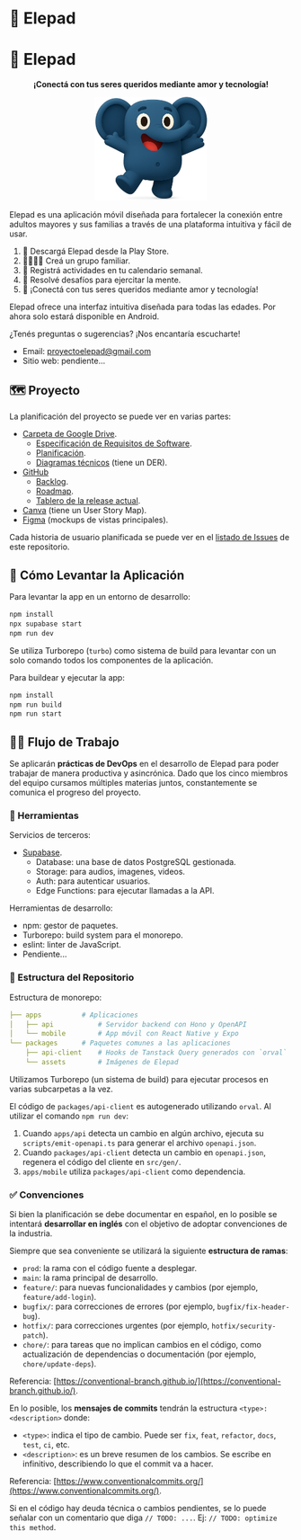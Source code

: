 # 🐘 Elepad

# 🐘 Elepad

<p align="center">
  <b>¡Conectá con tus seres queridos mediante amor y tecnología!</b>
</p>

<p align="center">
  <img src="packages/assets/ele-excited.png" alt="Ele, el elefante de Elepad" width="200" />
</p>

Elepad es una aplicación móvil diseñada para fortalecer la conexión entre adultos mayores y sus familias a través de una plataforma intuitiva y fácil de usar.

1. 📱 Descargá Elepad desde la Play Store.
2. 👨‍👩‍👧‍👦 Creá un grupo familiar.
3. 📆 Registrá actividades en tu calendario semanal.
4. 🧩 Resolvé desafíos para ejercitar la mente.
5. 🎯 ¡Conectá con tus seres queridos mediante amor y tecnología!

Elepad ofrece una interfaz intuitiva diseñada para todas las edades. Por ahora solo estará disponible en Android.

¿Tenés preguntas o sugerencias? ¡Nos encantaría escucharte!

- Email: [proyectoelepad@gmail.com](mailto:proyectoelepad@gmail.com)
- Sitio web: pendiente...

## 🗺️ Proyecto

La planificación del proyecto se puede ver en varias partes:

- [Carpeta de Google Drive](https://drive.google.com/drive/folders/198iZvngiNkAGevNMSZ7UdcGgAXYiP7KN).
  - [Especificación de Requisitos de Software](https://docs.google.com/document/d/1R3vB02NTxqxi9H_KYEBNzvEl6xEbmV-Q1nAyWVGubfI).
  - [Planificación](https://docs.google.com/document/d/1NqHx6Go_-peDly_qNYltLgTfeM6FCRMo5ZNa35w0yvI).
  - [Diagramas técnicos](https://drive.google.com/file/d/1_6j1oftihcGSm7DQh2r-obAzsL51-S-g/view?usp=sharing) (tiene un DER).
- [GitHub](https://github.com/elepad/Elepad)
  - [Backlog](https://github.com/users/elepad/projects/1/views/3).
  - [Roadmap](https://github.com/users/elepad/projects/1/views/3).
  - [Tablero de la release actual](https://github.com/users/elepad/projects/1/views/3).
- [Canva](https://www.canva.com/design/DAGtndSDPec/fhyqoHBOG9PvgYRHk9xqmA/edit?utm_content=DAGtndSDPec&utm_campaign=designshare&utm_medium=link2&utm_source=sharebutton) (tiene un User Story Map).
- [Figma](https://www.canva.com/design/DAGtndSDPec/fhyqoHBOG9PvgYRHk9xqmA) (mockups de vistas principales).

Cada historia de usuario planificada se puede ver en el [listado de Issues](https://github.com/elepad/Elepad/issues?q=is%3Aissue) de este repositorio.

## 🚀 Cómo Levantar la Aplicación

Para levantar la app en un entorno de desarrollo:

```bash
npm install
npx supabase start
npm run dev
```

Se utiliza Turborepo (`turbo`) como sistema de build para levantar con un solo comando todos los componentes de la aplicación.

Para buildear y ejecutar la app:

```bash
npm install
npm run build
npm run start
```

## 🧑‍💻 Flujo de Trabajo

Se aplicarán **prácticas de DevOps** en el desarrollo de Elepad para poder trabajar de manera productiva y asincrónica. Dado que los cinco miembros del equipo cursamos múltiples materias juntos, constantemente se comunica el progreso del proyecto.

### 🔨 Herramientas

Servicios de terceros:

- [Supabase](https://supabase.com/dashboard/project/sdnmoweppzszpxyggdyg).
  - Database: una base de datos PostgreSQL gestionada.
  - Storage: para audios, imagenes, videos.
  - Auth: para autenticar usuarios.
  - Edge Functions: para ejecutar llamadas a la API.

Herramientas de desarrollo:

- npm: gestor de paquetes.
- Turborepo: build system para el monorepo.
- eslint: linter de JavaScript.
- Pendiente...

### 📂 Estructura del Repositorio

Estructura de monorepo:

```yaml
├── apps          # Aplicaciones
│   ├── api           # Servidor backend con Hono y OpenAPI
│   └── mobile        # App móvil con React Native y Expo
└── packages      # Paquetes comunes a las aplicaciones
    ├── api-client    # Hooks de Tanstack Query generados con `orval`
    └── assets        # Imágenes de Elepad
```

Utilizamos Turborepo (un sistema de build) para ejecutar procesos en varias subcarpetas a la vez.

El código de `packages/api-client` es autogenerado utilizando `orval`. Al utilizar el comando `npm run dev`:

1. Cuando `apps/api` detecta un cambio en algún archivo, ejecuta su `scripts/emit-openapi.ts` para generar el archivo `openapi.json`.
2. Cuando `packages/api-client` detecta un cambio en `openapi.json`, regenera el código del cliente en `src/gen/`.
3. `apps/mobile` utiliza `packages/api-client` como dependencia.

### ✅ Convenciones

Si bien la planificación se debe documentar en español, en lo posible se intentará **desarrollar en inglés** con el objetivo de adoptar convenciones de la industria.

Siempre que sea conveniente se utilizará la siguiente **estructura de ramas**:

- `prod`: la rama con el código fuente a desplegar.
- `main`: la rama principal de desarrollo.
- `feature/`: para nuevas funcionalidades y cambios (por ejemplo, `feature/add-login`).
- `bugfix/`: para correcciones de errores (por ejemplo, `bugfix/fix-header-bug`).
- `hotfix/`: para correcciones urgentes (por ejemplo, `hotfix/security-patch`).
- `chore/`: para tareas que no implican cambios en el código, como actualización de dependencias o documentación (por ejemplo, `chore/update-deps`).

Referencia: [https://conventional-branch.github.io/](https://conventional-branch.github.io/).

En lo posible, los **mensajes de commits** tendrán la estructura `<type>: <description>` donde:

- `<type>`: indica el tipo de cambio. Puede ser `fix`, `feat`, `refactor`, `docs`, `test`, `ci`, etc.
- `<description>`: es un breve resumen de los cambios. Se escribe en infinitivo, describiendo lo que el commit va a hacer.

Referencia: [https://www.conventionalcommits.org/](https://www.conventionalcommits.org/).

Si en el código hay deuda técnica o cambios pendientes, se lo puede señalar con un comentario que diga `// TODO: ...`. Ej: `// TODO: optimize this method`.
